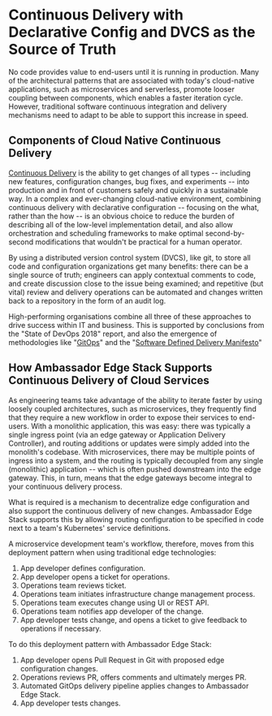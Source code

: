 # Continuous Delivery with Declarative Config and DVCS as the Source of Truth

No code provides value to end-users until it is running in production. Many of the architectural patterns that are associated with today's cloud-native applications, such as microservices and serverless, promote looser coupling between components, which enables a faster iteration cycle. However, traditional software continuous integration and delivery mechanisms need to adapt to be able to support this increase in speed.

## Components of Cloud Native Continuous Delivery

[Continuous Delivery](https://continuousdelivery.com/) is the ability to get changes of all types -- including new features, configuration changes, bug fixes, and experiments -- into production and in front of customers safely and quickly in a sustainable way. In a complex and ever-changing cloud-native environment, combining continuous delivery with declarative configuration -- focusing on the what, rather than the how -- is an obvious choice to reduce the burden of describing all of the low-level implementation detail, and also allow orchestration and scheduling frameworks to make optimal second-by-second modifications that wouldn't be practical for a human operator.

By using a distributed version control system (DVCS), like git, to store all code and configuration organizations get many benefits: there can be a single source of truth; engineers can apply contextual comments to code, and create discussion close to the issue being examined; and repetitive (but vital) review and delivery operations can be automated and changes written back to a repository in the form of an audit log.

High-performing organisations combine all three of these approaches to drive success within IT and business. This is supported by conclusions from the "State of DevOps 2018" report, and also the emergence of methodologies like "[GitOps](https://www.weave.works/blog/gitops-operations-by-pull-request)" and the "[Software Defined Delivery Manifesto](https://sdd-manifesto.org/)"

## How Ambassador Edge Stack Supports Continuous Delivery of Cloud Services

As engineering teams take advantage of the ability to iterate faster by using loosely coupled architectures, such as microservices, they frequently find that they require a new workflow in order to expose their services to end-users. With a monolithic application, this was easy: there was typically a single ingress point (via an edge gateway or Application Delivery Controller), and routing additions or updates were simply added into the monolith's codebase. With microservices, there may be multiple points of ingress into a system, and the routing is typically decoupled from any single (monolithic) application -- which is often pushed downstream into the edge gateway. This, in turn, means that the edge gateways become integral to your continuous delivery process.

What is required is a mechanism to decentralize edge configuration and also support the continuous delivery of new changes. Ambassador Edge Stack supports this by allowing routing configuration to be specified in code next to a team's Kubernetes' service definitions.

A microservice development team's workflow, therefore, moves from this deployment pattern when using traditional edge technologies:

1. App developer defines configuration.
2. App developer opens a ticket for operations.
3. Operations team reviews ticket.
4. Operations team initiates infrastructure change management process.
5. Operations team executes change using UI or REST API.
6. Operations team notifies app developer of the change.
7. App developer tests change, and opens a ticket to give feedback to operations if necessary.

To do this deployment pattern with Ambassador Edge Stack:

1. App developer opens Pull Request in Git with proposed edge configuration changes.
2. Operations reviews PR, offers comments and ultimately merges PR.
3. Automated GitOps delivery pipeline applies changes to Ambassador Edge Stack.
4. App developer tests changes. 
